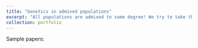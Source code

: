 ```yaml
---
title: "Genetics in admixed populations"
excerpt: "All populations are admixed to some degree! We try to take this into account by mathematical modelling <br/><img src='/images/500x300.png'>"
collection: portfolio
---
```


Sample papers:
